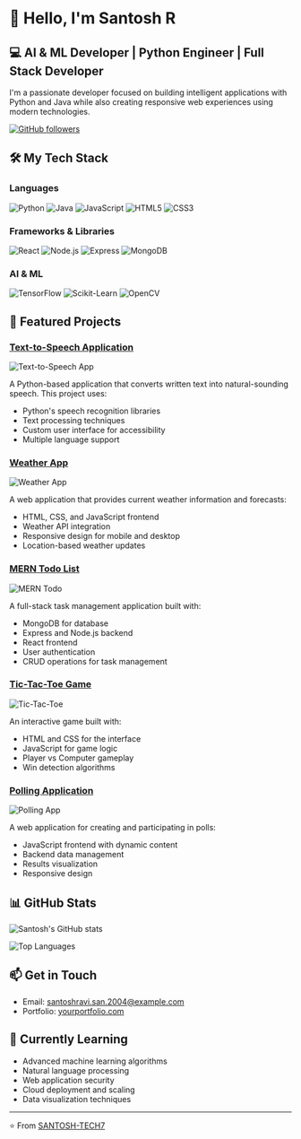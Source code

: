 # 👋 Hello, I'm Santosh R

## 💻 AI & ML Developer | Python Engineer | Full Stack Developer

I'm a passionate developer focused on building intelligent applications with Python and Java while also creating responsive web experiences using modern technologies.

[![GitHub followers](https://img.shields.io/github/followers/SANTOSH-TECH7?style=social)](https://github.com/SANTOSH-TECH7)

## 🛠️ My Tech Stack

### Languages
![Python](https://img.shields.io/badge/-Python-3776AB?style=flat-square&logo=python&logoColor=white)
![Java](https://img.shields.io/badge/-Java-007396?style=flat-square&logo=java&logoColor=white)
![JavaScript](https://img.shields.io/badge/-JavaScript-F7DF1E?style=flat-square&logo=javascript&logoColor=black)
![HTML5](https://img.shields.io/badge/-HTML5-E34F26?style=flat-square&logo=html5&logoColor=white)
![CSS3](https://img.shields.io/badge/-CSS3-1572B6?style=flat-square&logo=css3&logoColor=white)

### Frameworks & Libraries
![React](https://img.shields.io/badge/-React-61DAFB?style=flat-square&logo=react&logoColor=black)
![Node.js](https://img.shields.io/badge/-Node.js-339933?style=flat-square&logo=node.js&logoColor=white)
![Express](https://img.shields.io/badge/-Express-000000?style=flat-square&logo=express&logoColor=white)
![MongoDB](https://img.shields.io/badge/-MongoDB-47A248?style=flat-square&logo=mongodb&logoColor=white)

### AI & ML
![TensorFlow](https://img.shields.io/badge/-TensorFlow-FF6F00?style=flat-square&logo=tensorflow&logoColor=white)
![Scikit-Learn](https://img.shields.io/badge/-ScikitLearn-F7931E?style=flat-square&logo=scikit-learn&logoColor=white)
![OpenCV](https://img.shields.io/badge/-OpenCV-5C3EE8?style=flat-square&logo=opencv&logoColor=white)

## 🌟 Featured Projects

### [Text-to-Speech Application](https://github.com/SANTOSH-TECH7/Text_to_speech)
![Text-to-Speech App](https://raw.githubusercontent.com/SANTOSH-TECH7/Text_to_speech/main/screenshot.png)

A Python-based application that converts written text into natural-sounding speech. This project uses:
- Python's speech recognition libraries
- Text processing techniques
- Custom user interface for accessibility
- Multiple language support

### [Weather App](https://github.com/SANTOSH-TECH7/WeatherApp)
![Weather App](https://raw.githubusercontent.com/SANTOSH-TECH7/WeatherApp/main/screenshot.png)

A web application that provides current weather information and forecasts:
- HTML, CSS, and JavaScript frontend
- Weather API integration
- Responsive design for mobile and desktop
- Location-based weather updates

### [MERN Todo List](https://github.com/SANTOSH-TECH7/MERN-Todo_list)
![MERN Todo](https://raw.githubusercontent.com/SANTOSH-TECH7/MERN-Todo_list/main/screenshot.png)

A full-stack task management application built with:
- MongoDB for database
- Express and Node.js backend
- React frontend
- User authentication
- CRUD operations for task management

### [Tic-Tac-Toe Game](https://github.com/SANTOSH-TECH7/Tic_Tac_Toe)
![Tic-Tac-Toe](https://raw.githubusercontent.com/SANTOSH-TECH7/Tic_Tac_Toe/main/screenshot.png)

An interactive game built with:
- HTML and CSS for the interface
- JavaScript for game logic
- Player vs Computer gameplay
- Win detection algorithms

### [Polling Application](https://github.com/SANTOSH-TECH7/polling-app)
![Polling App](https://raw.githubusercontent.com/SANTOSH-TECH7/polling-app/main/screenshot.png)

A web application for creating and participating in polls:
- JavaScript frontend with dynamic content
- Backend data management
- Results visualization
- Responsive design

## 📊 GitHub Stats

![Santosh's GitHub stats](https://github-readme-stats.vercel.app/api?username=SANTOSH-TECH7&show_icons=true&theme=radical)

![Top Languages](https://github-readme-stats.vercel.app/api/top-langs/?username=SANTOSH-TECH7&layout=compact&theme=radical)

## 📫 Get in Touch

- Email: santoshravi.san.2004@example.com
- Portfolio: [yourportfolio.com](https://yourportfolio.com)

## 🌱 Currently Learning

- Advanced machine learning algorithms
- Natural language processing
- Web application security
- Cloud deployment and scaling
- Data visualization techniques

---

⭐️ From [SANTOSH-TECH7](https://github.com/SANTOSH-TECH7)
